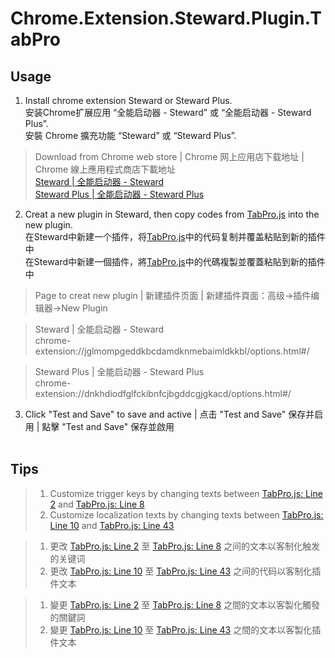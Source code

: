# Chrome.Extension.Steward.Plugin.TabPro

## Usage
1. Install chrome extension Steward or Steward Plus.
<br>安装Chrome扩展应用 “全能启动器 - Steward” 或 “全能启动器 - Steward Plus”.
<br>安裝 Chrome 擴充功能 “Steward” 或 “Steward Plus”.
>Download from Chrome web store | Chrome 网上应用店下载地址 | Chrome 線上應用程式商店下載地址
<br>[Steward | 全能启动器 - Steward](https://chrome.google.com/webstore/detail/steward/jglmompgeddkbcdamdknmebaimldkkbl)
<br>[Steward Plus | 全能启动器 - Steward Plus](https://chrome.google.com/webstore/detail/steward-plus/dnkhdiodfglfckibnfcjbgddcgjgkacd)
2. Creat a new plugin in Steward, then copy codes from [TabPro.js](https://raw.githubusercontent.com/wayneferdon/Chrome.Extension.Steward.Plugin.TabPro/main/TabPro.js) into the new plugin.
<br>在Steward中新建一个插件，将[TabPro.js](https://raw.githubusercontent.com/wayneferdon/Chrome.Extension.Steward.Plugin.TabPro/main/TabPro.js)中的代码复制并覆盖粘贴到新的插件中
<br>在Steward中新建一個插件，將[TabPro.js](https://raw.githubusercontent.com/wayneferdon/Chrome.Extension.Steward.Plugin.TabPro/main/TabPro.js)中的代碼複製並覆蓋粘貼到新的插件中
>Page to creat new plugin | 新建插件页面 | 新建插件頁面：高级->插件编辑器->New Plugin

>Steward | 全能启动器 - Steward 
<br>chrome-extension://jglmompgeddkbcdamdknmebaimldkkbl/options.html#/

>Steward Plus | 全能启动器 - Steward Plus
<br>chrome-extension://dnkhdiodfglfckibnfcjbgddcgjgkacd/options.html#/
3.  Click "Test and Save" to save and active | 点击 "Test and Save" 保存并启用 | 點擊 "Test and Save" 保存並啟用
<br><br>
## Tips
>1. Customize trigger keys by changing texts between [TabPro.js: Line 2](https://github.com/wayneferdon/Chrome.Extension.Steward.Plugin.TabPro/blob/main/TabPro.js#L2) and [TabPro.js: Line 8](https://github.com/wayneferdon/Chrome.Extension.Steward.Plugin.TabPro/blob/main/TabPro.js#L8)
>2. Customize localization texts by changing texts between [TabPro.js: Line 10](https://github.com/wayneferdon/Chrome.Extension.Steward.Plugin.TabPro/blob/main/TabPro.js#L10) and [TabPro.js: Line 43](https://github.com/wayneferdon/Chrome.Extension.Steward.Plugin.TabPro/blob/main/TabPro.js#L43)

>1. 更改 [TabPro.js: Line 2](https://github.com/wayneferdon/Chrome.Extension.Steward.Plugin.TabPro/blob/main/TabPro.js#L2) 至 [TabPro.js: Line 8](https://github.com/wayneferdon/Chrome.Extension.Steward.Plugin.TabPro/blob/main/TabPro.js#L8) 之间的文本以客制化触发的关键词
>2. 更改 [TabPro.js: Line 10](https://github.com/wayneferdon/Chrome.Extension.Steward.Plugin.TabPro/blob/main/TabPro.js#L10) 至 [TabPro.js: Line 43](https://github.com/wayneferdon/Chrome.Extension.Steward.Plugin.TabPro/blob/main/TabPro.js#L43) 之间的代码以客制化插件文本

>1. 變更 [TabPro.js: Line 2](https://github.com/wayneferdon/Chrome.Extension.Steward.Plugin.TabPro/blob/main/TabPro.js#L2) 至 [TabPro.js: Line 8](https://github.com/wayneferdon/Chrome.Extension.Steward.Plugin.TabPro/blob/main/TabPro.js#L8) 之間的文本以客製化觸發的關鍵詞
>2. 變更 [TabPro.js: Line 10](https://github.com/wayneferdon/Chrome.Extension.Steward.Plugin.TabPro/blob/main/TabPro.js#L10) 至 [TabPro.js: Line 43](https://github.com/wayneferdon/Chrome.Extension.Steward.Plugin.TabPro/blob/main/TabPro.js#L43) 之間的文本以客製化插件文本
